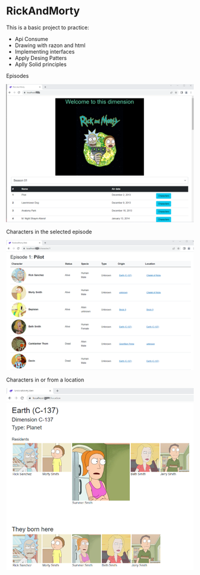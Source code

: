 # RickAndMorty

This is a basic project to practice:

- Api Consume
- Drawing with razon and html
- Implementing interfaces
- Apply Desing Patters
- Aplly Solid principles



Episodes

![Alt text](image.png)


Characters in the selected episode

![Alt text](image-1.png)


Characters in or from a location

![Alt text](image-2.png)
